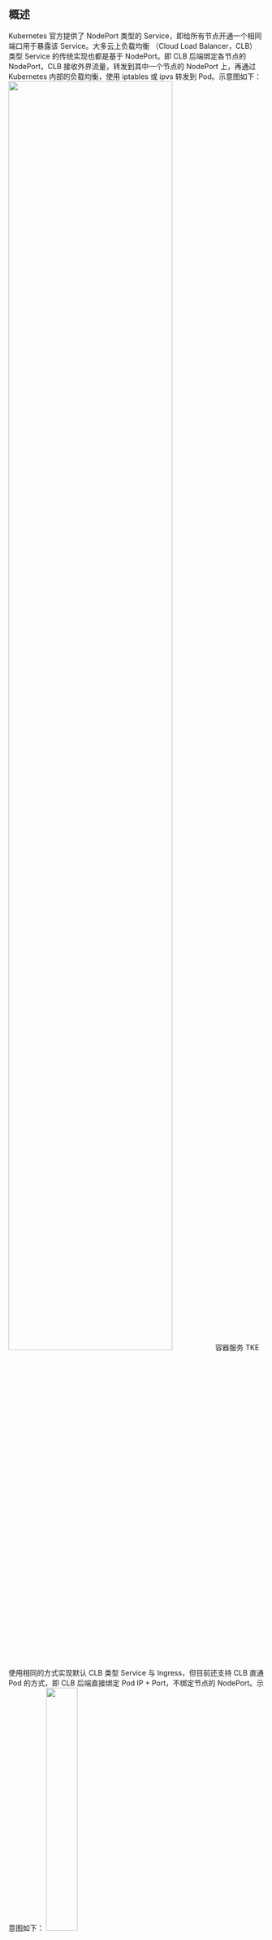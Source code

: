 ## 概述 

Kubernetes 官方提供了 NodePort 类型的 Service，即给所有节点开通一个相同端口用于暴露该 Service。大多云上负载均衡 （Cloud Load Balancer，CLB） 类型 Service 的传统实现也都是基于 NodePort。即 CLB 后端绑定各节点的 NodePort，CLB 接收外界流量，转发到其中一个节点的 NodePort 上，再通过 Kubernetes 内部的负载均衡，使用 iptables 或 ipvs 转发到 Pod。示意图如下：
<img style="width:80%" src="https://main.qcloudimg.com/raw/dd6fa146520ca178ab17bc94e7f0fb1f.png" data-nonescope="true">
容器服务 TKE 使用相同的方式实现默认 CLB 类型 Service 与 Ingress，但目前还支持 CLB 直通 Pod 的方式，即 CLB  后端直接绑定 Pod IP + Port，不绑定节点的 NodePort。示意图如下：
<img style="width:35%" src="https://main.qcloudimg.com/raw/26a46cfd9e9687ec455260028b19353f.png" data-nonescope="true">



## 实现方式分析

### 传统 NodePort 方式问题分析
通常会使用 CLB 直接绑定 NortPort 此方式来创建云上 Ingress 或 LB 类型的 Service，但此传统 NodePort 实现方式会存在以下问题：
- 流量从 CLB 转发到 NodePort 后还需进行 SNAT 再转发到 Pod，造成额外的性能损耗。  
- 如果流量过于集中到某几个 NodePort 时（例如，使用 nodeSelector 部署网关到固定几台节点上），可能导致源端口耗尽或 conntrack 插入冲突。  
- NodePort 本身也充当负载均衡器，CLB 绑定过多节点 NodePort 时可能导致负载均衡状态过于分散，导致全局负载不均。  


### CLB 直通 Pod 方式优势
使用 CLB 直通 Pod 的方式不但不会存在传统 NodePort 方式的问题，还具备以下优势：
- 由于没有 SNAT，获取源 IP 不再需要 `externalTrafficPolicy: Local`。  
- 实现会话保持更简单，仅需让 CLB 开启会话保持即可，不需要设置 Service 的 `sessionAffinity`。  


## 操作场景
使用 CLB 直通 Pod 通常有如下场景：
- 需在四层获取客户端真实源 IP，但不期望使用 `externalTrafficPolicy: Local` 的方式。  
- 需进一步提升网络性能。  
- 需会话保持更容易。  
- 解决全局连接调度的负载不均。  

## 前提条件
- Kubernetes 集群版本需高于1.12。  
CLB 直接绑定 Pod 时检查 Pod 是否 Ready，需查看 Pod 是否 Running、是否通过 readinessProbe，及是否通过 CLB 对 Pod 的健康监测，此项依赖于 `ReadinessGate` 特性，该特性在 Kubernetes 1.12 开始支持。  
- 集群网络模式必须开启 `VPC-CNI` 弹性网卡模式。可参考 [确认是否开启弹性网卡](#ElasticNetworkCard) 步骤进行确认。  
目前 CLB 直通 Pod 的实现基于弹性网卡，暂不支持普通的网络模式。  

## 操作步骤
### 确认是否开启弹性网卡[](id:ElasticNetworkCard)
请对应您的实际情况，按照以下步骤进行操作：
- 若您在创建集群时，“容器网络插件”选择为**VPC-CNI**，则创建的 Pod 已默认使用了弹性网卡，请跳过此步骤。  
- 若您在创建集群时，“容器网络插件”选择为**Global Router**后开启了 VPC-CNI 支持。则为两种模式混用，创建的 Pod 默认不适用弹性网卡，需使用 YAML 创建工作负载，为 Pod 指定 `tke.cloud.tencent.com/networks: tke-route-eni` 该 annotation 来声明使用弹性网卡，并为其中一个容器添加例如 `tke.cloud.tencent.com/eni-ip: "1"`  的 requests 与 limits。YAML 示例如下：
``` yaml
   apiVersion: apps/v1
   kind: Deployment
   metadata:
     labels:
       app: nginx
     name: nginx-deployment-eni
   spec:
     replicas: 3
     selector:
       matchLabels:
         app: nginx
     template:
       metadata:
         annotations:
           tke.cloud.tencent.com/networks: tke-route-eni
         labels:
           app: nginx
       spec:
         containers:
           - image: nginx
             name: nginx
             resources:
               requests:
                 tke.cloud.tencent.com/eni-ip: "1"
               limits:
                 tke.cloud.tencent.com/eni-ip: "1"
```


### 创建 Service 时声明直连模式
当使用 CLB 的 Service 暴露服务时，需要声明使用直连模式。步骤如下：

#### 通过控制台创建 Service
如果通过控制台创建 Service，可以勾选“采用负载均衡直连Pod模式”，详情请参见 [创建 Service](https://cloud.tencent.com/document/product/457/45489#.E5.88.9B.E5.BB.BA-service)。如下图所示：
![](https://qcloudimg.tencent-cloud.cn/raw/a8fa2b540e15712533b58d20a25f0dd2.png)

#### 通过 YAML 创建 Service
如果通过 YAML 创建 Service，需要为 Service 加上 `service.cloud.tencent.com/direct-access: "true"` 的 annotation。示例如下：
>?如何使用 YAML 创建 Service 请参见 [创建 Service](https://cloud.tencent.com/document/product/457/45489#.E5.88.9B.E5.BB.BA-service2)。  
>
``` yaml
   apiVersion: v1
   kind: Service
   metadata:
     annotations:
       service.cloud.tencent.com/direct-access: "true"
     labels:
       app: nginx
     name: nginx-service-eni
   spec:
     externalTrafficPolicy: Cluster
     ports:
     - name: 80-80-no
       port: 80
       protocol: TCP
       targetPort: 80
     selector:
       app: nginx
     sessionAffinity: None
     type: LoadBalancer
```


### 创建 Ingress 时声明直连模式
当使用 Ingress 暴露服务时，同样也需要声明使用直连模式。步骤如下：

#### 通过控制台创建 Ingress
如果通过控制台创建 Ingress，可以勾选“采用负载均衡直连Pod模式”，详情请参见 [创建 Ingress](https://cloud.tencent.com/document/product/457/31711#.E5.88.9B.E5.BB.BA-ingress)。如下图所示：
![](https://main.qcloudimg.com/raw/bdc245ba5b772f0def860448dcf5d007.png)

#### 通过 YAML 创建 Ingress
如果通过 YAML 创建 Ingress，需要为 Ingress 加上 `ingress.cloud.tencent.com/direct-access: "true"` 的 annotation。示例如下：
>?如何使用 YAML 创建 Ingress 请参见 [创建 Ingress](https://cloud.tencent.com/document/product/457/31711#.E5.88.9B.E5.BB.BA-ingress2)。  
>
``` yaml
   apiVersion: networking.k8s.io/v1beta1
   kind: Ingress
   metadata:
     annotations:
       ingress.cloud.tencent.com/direct-access: "true"
       kubernetes.io/ingress.class: qcloud
     name: test-ingress
     namespace: default
   spec:
     rules:
     - http:
         paths:
         - backend:
             serviceName: nginx
             servicePort: 80
           path: /
```

## 参考资料

* [TKE 基于弹性网卡直连 Pod 的网络负载均衡](https://mp.weixin.qq.com/s/fJtlm5Qjm2BfzekC4RegCQ)
* [集群开启 VPC-CNI 模式网络](https://cloud.tencent.com/document/product/457/34993)
* [VPC-CNI 网络模式使用指引](https://cloud.tencent.com/document/product/457/48040)
